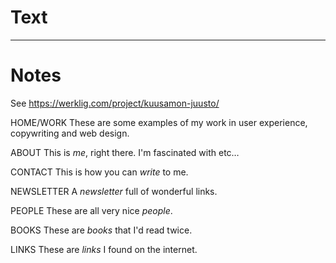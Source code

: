 
# Text



---

# Notes


See https://werklig.com/project/kuusamon-juusto/


HOME/WORK
These are some examples of my work in user experience, copywriting and web design.

ABOUT
This is _me_, right there. I'm fascinated with etc…

CONTACT
This is how you can _write_ to me.

NEWSLETTER
A _newsletter_ full of wonderful links.

PEOPLE
These are all very nice _people_.

BOOKS
These are _books_ that I'd read twice.

LINKS
These are _links_ I found on the internet.
